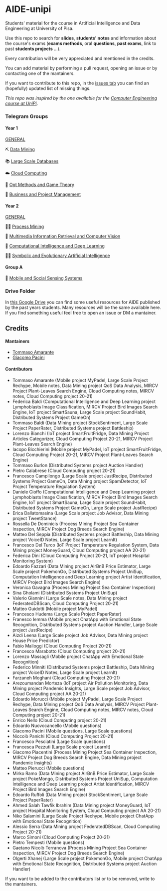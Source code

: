 # AIDE-unipi
Students' material for the course in Artificial Intelligence and Data Engineering at University of Pisa. 

Use this repo to search for **slides**, **students' notes** and information about the course's exams 
(**exams methods**, oral **questions**, **past exams**, link to past **students projects** ...).

Every contribution will be very appreciated and mentioned in the credits.

You can add material by performing a pull request, opening an issue or by contacting one of the mantainers.

If you want to contribute to this repo, in the [issues tab](https://github.com/Ruggero1912/AIDE-unipi/issues) you can find an (hopefully) updated list of missing things.

*This repo was inspired by the one available for the [Computer Engineering course at UniPi](https://github.com/Guray00/IngegneriaInformatica)*.

### Telegram Groups

#### Year 1

[GENERAL](https://t.me/joinchat/A6S5hhOKF64s62zf2kJIxQ)

⛏️ [Data Mining](https://t.me/UNIPI_data_mining)

📚 [Large Scale Databases](https://t.me/UNIPI_large_scale_databases)

☁️ [Cloud Computing](https://t.me/UNIPI_cloud_computing)

🎲 [Opt Methods and Game Theory](https://t.me/UNIPI_optimization_methods)

🤑 [Business and Project Management](https://t.me/UNIPI_business_and_project_mngmt)

#### Year 2

[GENERAL](https://t.me/joinchat/A6S5hhyC7W9T28egM9xg_w)

👷‍♂️ [Process Mining](https://t.me/UNIPI_process_mining)

🤖 [Multimedia Information Retrieval and Computer Vision](https://t.me/UNIPI_multimedia_inf_retr_and_cv)

🧠 [Computational Intelligence and Deep Learning](https://t.me/UNIPI_comp_intell_and_deep_lrnin)

🧞‍♂️ [Symbolic and Evolutionary Artificial Intelligence](https://t.me/joinchat/2-g7AnXa-WExNjZk)

#### Group A
📱 [Mobile and Social Sensing Systems](https://t.me/+KM4Wu6hEQIViYTY0)

### Drive Folder

In [this Google Drive](https://drive.google.com/drive/folders/1KXbnC2i5qp07MMgn_M4PpvG5CUI5IsAz) you can find some useful resources for AIDE published by the past years students. Many resources will be the same available here. If you find something useful feel free to open an issue or DM a mantainer.

## Credits

#### Mantainers
- [Tommaso Amarante](https://github.com/TommyTheHuman)
- [Giacomo Pacini](https://github.com/Ruggero1912)

#### Contributors
- Tommaso Amarante (Mobile project MyPadel, Large Scale Project Rechype, Mobile notes, Data Mining project QoS Data Analysis, MIRCV Project Plant-Leaves Search Engine, Cloud Computing notes, MIRCV notes, Cloud Computing project 20-21)
- Federica Baldi (Computational Intelligence and Deep Learning project Lymphoblasts Image Classification, MIRCV Project Bird Images Search Engine, IoT project SmartSauna, Large Scale project SoundHabit, Distributed Systems Project GameOn)
- Tommaso Baldi (Data Mining project StockSentiment, Large Scale Project PaperRater, Distributed Systems project Battleship)
- Lorenzo Bianchi (IoT project SmartFruitFridge, Data Mining Project Articles Categorizer, Cloud Computing Project 20-21, MIRCV Project Plant-Leaves Search Engine)
- Iacopo Bicchierini (Mobile project MyPadel, IoT project SmartFruitFridge, Cloud Computing Project 20-21, MIRCV Project Plant-Leaves Search Engine)
- Tommaso Burlon (Distributed Systems project Auction Handler)
- Pietro Calabrese (Cloud Computing project 20-21)
- Francesco Campilongo (Large Scale project JustRecipe, Distributed Systems Project GameOn, Data Mining project SpamDetector, IoT Project Temperature Regulation System)
- Daniele Cioffo (Computational Intelligence and Deep Learning project Lymphoblasts Image Classification, MIRCV Project Bird Images Search Engine, IoT project SmartSauna, Large Scale project SoundHabit, Distributed Systems Project GameOn, Large Scale project JustRecipe)
- Erica Dallatomasina (Large Scale project Job Advisor, Data Mining project TweetStance)
- Rossella De Dominicis (Process Mining Project Sea Container Inspection, MIRCV Project Dog Breeds Search Engine)
- Matteo Del Seppia (Distributed Systems project Battleship, Data Mining project VoiceID Notes, Large Scale project LearnIt)
- Francesco Del Turco (IoT Project Temperature Regulation System, Data Mining project MoneyGuard, Cloud Computing project AA 20-21)
- Federica Dini (Cloud Computing Project 20-21, IoT project Hospital Monitoring System)
- Edoardo Fazzari (Data Mining project AirBnB Price Estimator, Large Scale project PokemonGo, Distributed Systems Project UniSup, Computation Intelligence and Deep Learning project Artist Identification, MIRCV Project Bird Images Search Engine)
- Veronica Gavagna (Process Mining Project Sea Container Inspection)
- Sina Gholami (Distributed Systems Project UniSup)
- Valerio Giannini (Large Scale notes, Data Mining project FederatedDBScan, Cloud Computing Project 20-21)
- Matteo Guidotti (Mobile project MyPadel)
- Francesco Hudema (Large Scale Project PaperRater)
- Franesco Iemma (Mobile project ChatApp with Emotional State Recognition, Distributed Systems project Auction Handler, Large Scale project JustRecipe)
- Aizdi Leena (Large Scale project Job Advisor, Data Mining project House Price Predictor)
- Fabio Malloggi (Cloud Computing Project 20-21)
- Francesco Marabotto (Cloud Computing project 20-21)
- Lorenzo Massagli (Mobile project ChatApp with Emotional State Recognition)
- Federico Minniti (Distributed Systems project Battleship, Data Mining project VoiceID Notes, Large Scale project LearnIt)
- Farzaneh Moghani (Cloud Computing Project 20-21)
- Arezoumandan Morteza (IoT project Air Pollution Monitoring, Data Mining project Pandemic Insights, Large Scale project Job Advisor, Cloud Computing project AA 20-21)
- Edoardo Morucci (Mobile project MyPadel, Large Scale Project Rechype, Data Mining project QoS Data Analysis, MIRCV Project Plant-Leaves Search Engine, Cloud Computing notes, MIRCV notes, Cloud Computing project 20-21)
- Enrico Nello (Cloud Computing project 20-21)
- Edoardo Nuovocancello (Mobile questions)
- Giacomo Pacini (Mobile questions, Large Scale questions)
- Niccolò Panichi (Cloud Computing Project 20-21)
- Francesco Pesciatini (Large Scale questions)
- Francesca Pezzuti (Large Scale project LearnIt)
- Giacomo Piacentini (Process Mining Project Sea Container Inspection, MIRCV Project Dog Breeds Search Engine, Data Mining project Pandemic Insights)
- Matteo Pierucci (Mobile questions)
- Mirko Ramo (Data Mining project AirBnB Price Estimator, Large Scale project PokeMongo, Distributed Systems Project UniSup, Computation Intelligence and Deep Learning project Artist Identification, MIRCV Project Bird Images Search Engine)
- Edoardo Ruffoli (Data Mining project StockSentiment, Large Scale Project PaperRater)
- Ahmed Salah Tawfik Ibrahim (Data Mining project MoneyGuard, IoT project Hospital Monitoring System, Cloud Computing project AA 20-21)
- Niko Salamini (Large Scale Project Rechype, Mobile project ChatApp with Emotional State Recognition)
- Alessio Serra (Data Mining project FederatedDBScan, Cloud Computing Project 20-21)
- Marco Simoni (Cloud Computing Project 20-21)
- Pietro Tempesti (Mobile questions)
- Gaetano Nicolò Terranova (Process Mining Project Sea Container Inspection, MIRCV Project Dog Breeds Search Engine)
- Olgerti Xhanej (Large Scale project PokemonGo, Mobile project ChatApp with Emotional State Recognition, Distributed Systems project Auction Handler)


If you want to be added to the contributors list or to be removed,
 write to the mantainers.
